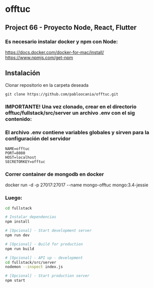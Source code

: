 # offtuc
## Project 66 - Proyecto Node, React, Flutter

### Es necesario instalar docker y npm con Node:
https://docs.docker.com/docker-for-mac/install/
https://www.npmjs.com/get-npm


## Instalación

Clonar repositorio en la carpeta deseada

````
git clone https://github.com/pabloocania/offtuc.git
````

### IMPORTANTE! Una vez clonado, crear en el directorio offtuc/fullstack/src/server un archivo .env con el sig contenido:
### El archivo .env contiene variables globales y sirven para la configuración del servidor
````
NAME=offtuc
PORT=8080
HOST=localhost
SECRETORKEY=offtuc
`````

### Correr container de mongodb en docker
docker run -d -p 27017:27017 --name mongo-offtuc mongo:3.4-jessie

### Luego:
```bash 
cd fullstack 

# Instalar dependencias
npm install

# [Opcional] - Start development server
npm run dev

# [Opcional] - Build for production
npm run build

# [Opcional] - API up - development
cd fullstack/src/server
nodemon --inspect index.js

# [Opcional] - Start production server
npm start
````


